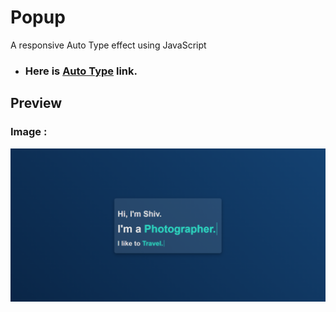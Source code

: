 # Popup
A responsive Auto Type effect using JavaScript

- ### Here is [Auto Type](https://autotypebash.netlify.app/) link.

## Preview

### Image :

<p align="center">
    <img src="./image/image.png" />
</p>
